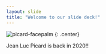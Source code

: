 ```yaml
---
layout: slide
title: "Welcome to our slide deck!"
---
```


![picard-facepalm](https://cloud.githubusercontent.com/assets/16547949/25401008/6f0a5f0c-29c2-11e7-8ade-705cc5e57333.jpg)
{: .center}

Jean Luc Picard is back in 2020!!
